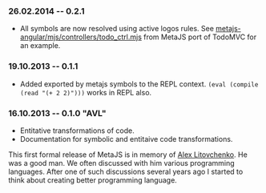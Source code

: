 ### 26.02.2014 -- 0.2.1

* All symbols are now resolved using active logos rules. See
[metajs-angular/mjs/controllers/todo_ctrl.mjs](https://github.com/dogada/todomvc/blob/metajs/labs/architecture-examples/metajs-angular/mjs/controllers/todo_ctrl.mjs) from MetaJS port of TodoMVC for an example.

### 19.10.2013 -- 0.1.1

* Added exported by metajs symbols to the REPL context. `(eval (compile (read "(+ 2 2)")))` works in REPL also.

### 16.10.2013 -- 0.1.0 "AVL"

* Entitative transformations of code.
* Documentation for symbolic and entitaive code transformations.

This first formal release of MetaJS is in memory of
[Alex Litovchenko](http://litovchenko.com/). He was a good man. We often
discussed with him various programming languages. After one of such discussions
several years ago I started to think about creating better programming language.
